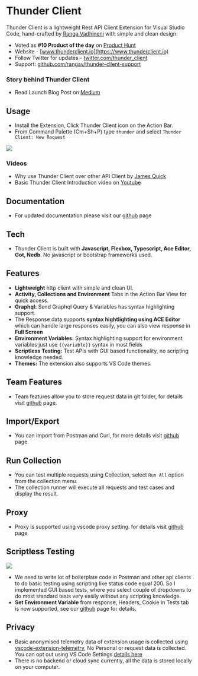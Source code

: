 # Thunder Client

Thunder Client is a lightweight Rest API Client Extension for Visual Studio Code, hand-crafted by [Ranga Vadhineni](https://twitter.com/ranga_vadhineni) with simple and clean design.

- Voted as **#10 Product of the day** on [Product Hunt](https://www.producthunt.com/posts/thunder-client)
- Website - [www.thunderclient.io](https://www.thunderclient.io)
- Follow Twitter for updates - [twitter.com/thunder_client](https://twitter.com/thunder_client)
- Support: [github.com/rangav/thunder-client-support](https://github.com/rangav/thunder-client-support)

### Story behind Thunder Client

- Read Launch Blog Post on [Medium](https://rangav.medium.com/thunder-client-alternative-to-postman-68ee0c9486d6)

## Usage

- Install the Extension, Click Thunder Client icon on the Action Bar.
- From Command Palette (Cm+Sh+P) type `thunder` and select `Thunder Client: New Request`

![](https://github.com/rangav/thunder-client-support/blob/master/images/thunder-client.gif?raw=true)

### Videos

- Why use Thunder Client over other API Client by [James Quick](https://www.youtube.com/watch?v=AbCTlemwZ1k)
- Basic Thunder Client Introduction video on [Youtube](https://www.youtube.com/watch?v=NKZ0ahNbmak)

## Documentation

- For updated documentation please visit our [github](https://github.com/rangav/thunder-client-support) page

## Tech

- Thunder Client is built with **Javascript, Flexbox, Typescript, Ace Editor, Got, Nedb**. No javascript or bootstrap frameworks used.

## Features

- **Lightweight** http client with simple and clean UI.
- **Activity, Collections and Environment** Tabs in the Action Bar View for quick access.
- **Graphql:** Send Graphql Query & Variables has syntax highlighting support.
- The Response data supports **syntax hightlighting using ACE Editor** which can handle large responses easily, you can also view response in **Full Screen**
- **Environment Variables:** Syntax highlighting support for environment variables just use `{{variable}}` syntax in most fields
- **Scriptless Testing:** Test APIs with GUI based functionality, no scripting knowledge needed.
- **Themes:** The extension also supports VS Code themes.

## Team Features

- Team features allow you to store request data in git folder, for details visit [github](https://github.com/rangav/thunder-client-support#team) page.

## Import/Export

- You can import from Postman and Curl, for more details visit [github](https://github.com/rangav/thunder-client-support#import) page.

## Run Collection

- You can test multiple requests using Collection, select `Run All` option from the collection menu.
- The collection runner will execute all requests and test cases and display the result.

## Proxy

- Proxy is supported using vscode proxy setting. for details visit [github](https://github.com/rangav/thunder-client-support#proxy) page.

## Scriptless Testing

![](https://github.com/rangav/thunder-client-support/blob/master/images/thunder-client-tests.png?raw=true)

- We need to write lot of boilerplate code in Postman and other api clients to do basic testing using scripting like status code equal 200. So I implemented GUI based tests, where you select couple of dropdowns to do most standard tests very easily without any scripting knowledge.
- **Set Environment Variable** from response, Headers, Cookie in Tests tab is now supported, see our [github](https://github.com/rangav/thunder-client-support#testing) page for details.

## Privacy

- Basic anonymised telemetry data of extension usage is collected using [vscode-extension-telemetry](https://github.com/Microsoft/vscode-extension-telemetry), No Personal or request data is collected. You can opt out using VS Code Settings [details here](https://code.visualstudio.com/docs/getstarted/telemetry)
- There is no backend or cloud sync currently, all the data is stored locally on your computer.
